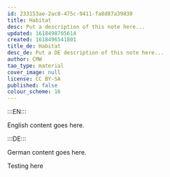 ```yaml
---
id: 233153ae-2ac8-475c-9411-fa8d87a39830
title: Habitat
desc: Put a description of this note here...
updated: 1618498705614
created: 1618496541801
title_de: Habitat
desc_de: Put a DE description of this note here...
author: CMW
tao_type: material
cover_image: null
license: CC BY-SA
published: false
colour_scheme: 16
---
```


:::EN:::

English content goes here.

:::DE:::

German content goes here.

Testing here
